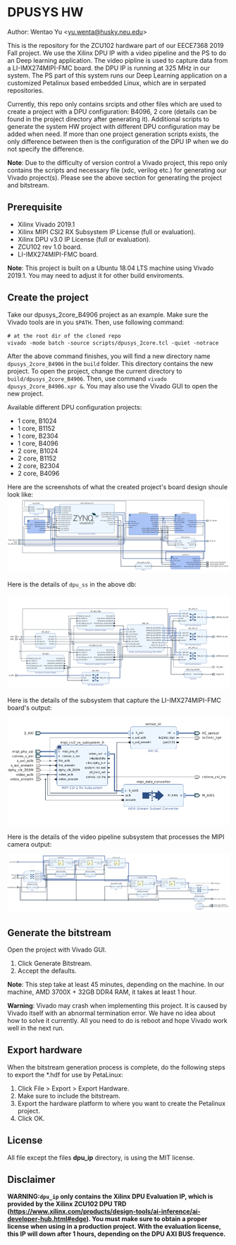 # DPUSYS HW

Author: Wentao Yu \<yu.wenta@husky.neu.edu\>

This is the repository for the ZCU102 hardware part of our EECE7368 2019 Fall project. We use the Xilinx DPU IP with a video pipeline and the PS to do an Deep learning application. The video pipline is used to capture data from a LI-IMX274MIPI-FMC board. the DPU IP is running at 325 MHz in our system. The PS part of this system runs our Deep Learning application on a customized Petalinux based embedded Linux, which are in serpated repositories.

Currently, this repo only contains srcipts and other files which are used to create a project with a DPU configuration: B4096, 2 core (details can be found in the project directory after generating it). Additional scripts to generate the system HW project with different DPU configuration may be added when need. If more than one project generation scripts exists, the only difference between then is the configuration of the DPU IP when we do not specify the difference.

**Note**: Due to the difficulty of version control a Vivado project, this repo only contains the scripts and necessary file (xdc, verilog etc.) for generating our Vivado project(s). Please see the above section for generating the project and bitstream.

## Prerequisite

- Xilinx Vivado 2019.1
- Xilinx MIPI CSI2 RX Subsystem IP License (full or evaluation).
- Xilinx DPU v3.0 IP License (full or evaluation).
- ZCU102 rev 1.0 board.
- LI-IMX274MIPI-FMC board.

**Note**: This project is built on a Ubuntu 18.04 LTS machine using Vivado 2019.1. You may need to adjust it for other build enviroments.

## Create the project

Take our dpusys_2core_B4906 project as an example. Make sure the Vivado tools are in you `$PATH`. Then, use following command:

```shell
# at the root dir of the cloned repo
vivado -mode batch -source scripts/dpusys_2core.tcl -quiet -notrace
```

After the above command finishes, you will find a new directory name `dpusys_2core_B4906` in the `build` folder. This directory contains the new project. To open the project, change the current directory to `build/dpusys_2core_B4906`. Then, use command `vivado dpusys_2core_B4906.xpr &`. You may also use the Vivado GUI to open the new project.

Available different DPU configuration projects:
- 1 core, B1024
- 1 core, B1152
- 1 core, B2304
- 1 core, B4096
- 2 core, B1024
- 2 core, B1152
- 2 core, B2304
- 2 core, B4096

Here are the screenshots of what the created project's board design shoule look like:
![example_2core_b4096_bd](./docs/images/2core_B4096_bd.png)

Here is the details of `dpu_ss` in the above db:

![example_2core_B4096_bd_dpu_ss](./docs/images/2core_B4096_bd_dpu_ss.png)

Here is the details of the subsystem that capture the LI-IMX274MIPI-FMC board's output:

![example_2core-B4096_bd_cam_ss](./docs/images/2core_B4096_bd_cam_ss.png)

Here is the details of the video pipeline subsystem that processes the MIPI camera output:

![exampe_2core_B4096_bd_v_proc_ss.png](./docs/images/2core_B4096_bd_v_proc_ss.png)

## Generate the bitstream
Open the project with Vivado GUI.

1. Click Generate Bitstream.
1. Accept the defaults.

**Note**: This step take at least 45 minutes, depending on the machine. In our machine, AMD 3700X + 32GB DDR4 RAM, it takes at least 1 hour.

**Warning**: Vivado may crash when implementing this project. It is caused by Vivado itself with an abnormal termination error. We have no idea about how to solve it currently. All you need to do is reboot and hope Vivado work well in the next run.

## Export hardware
When the bitstream generation process is complete, do the following steps to export the *.hdf for use by PetaLinux:

1. Click File > Export > Export Hardware.
1. Make sure to include the bitstream.
1. Export the hardware platform to where you want to create the Petalinux project.
1. Click OK.

## License

All file except the files **dpu_ip** directory, is using the MIT license.


## Disclaimer

**WARNING:`dpu_ip` only contains the Xilinx DPU Evaluation IP, which is provided by the Xilinx ZCU102 DPU TRD (https://www.xilinx.com/products/design-tools/ai-inference/ai-developer-hub.html#edge). You must make sure to obtain a proper license when using in a production project. With the evaluation license, this IP will down after 1 hours, depending on the DPU AXI BUS frequence.**